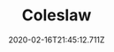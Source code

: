 ---
templateKey: blog-post
title: Coleslaw
type: cooking
energy: 213
health: 95
description: It's light,  fresh and very healthy. 
featuredpost: false
date: 2020-02-16T21:45:12.711Z
featuredimage: /img/Coleslaw.png
sellPrice: 345
tags:
  - Red Cabbage
  - Vinegar
  - Mayonnaise
  - edible
---